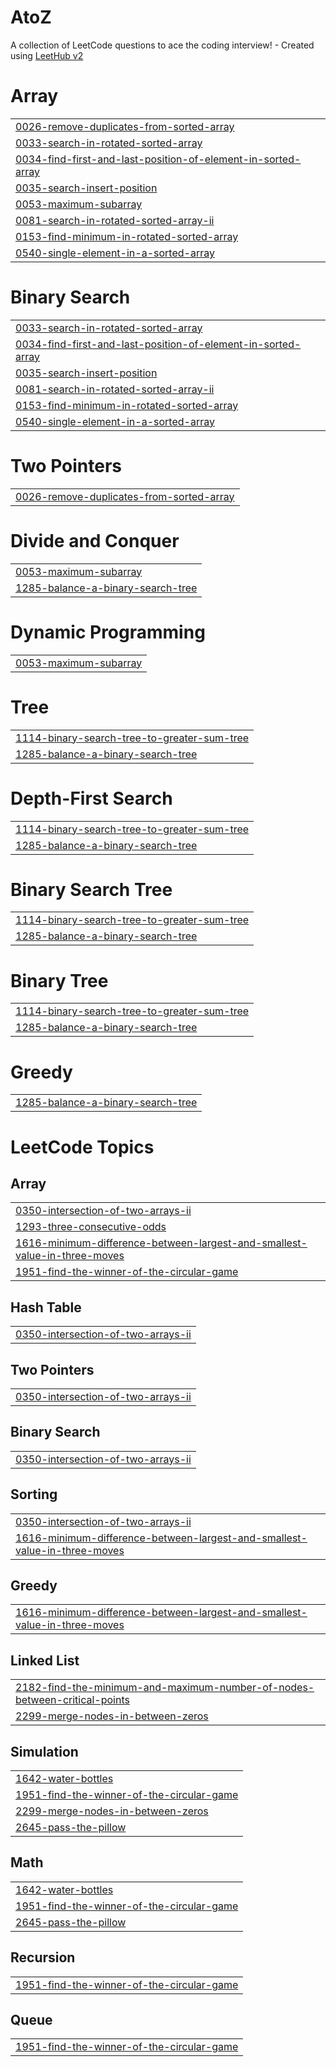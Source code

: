 # AtoZ
A collection of LeetCode questions to ace the coding interview! - Created using [LeetHub v2](https://github.com/arunbhardwaj/LeetHub-2.0)


# Array
|  |
| ------- |
| [0026-remove-duplicates-from-sorted-array](https://github.com/Srishti-Somya/AtoZ/tree/master/0026-remove-duplicates-from-sorted-array) |
| [0033-search-in-rotated-sorted-array](https://github.com/Srishti-Somya/AtoZ/tree/master/0033-search-in-rotated-sorted-array) |
| [0034-find-first-and-last-position-of-element-in-sorted-array](https://github.com/Srishti-Somya/AtoZ/tree/master/0034-find-first-and-last-position-of-element-in-sorted-array) |
| [0035-search-insert-position](https://github.com/Srishti-Somya/AtoZ/tree/master/0035-search-insert-position) |
| [0053-maximum-subarray](https://github.com/Srishti-Somya/AtoZ/tree/master/0053-maximum-subarray) |
| [0081-search-in-rotated-sorted-array-ii](https://github.com/Srishti-Somya/AtoZ/tree/master/0081-search-in-rotated-sorted-array-ii) |
| [0153-find-minimum-in-rotated-sorted-array](https://github.com/Srishti-Somya/AtoZ/tree/master/0153-find-minimum-in-rotated-sorted-array) |
| [0540-single-element-in-a-sorted-array](https://github.com/Srishti-Somya/AtoZ/tree/master/0540-single-element-in-a-sorted-array) |
# Binary Search
|  |
| ------- |
| [0033-search-in-rotated-sorted-array](https://github.com/Srishti-Somya/AtoZ/tree/master/0033-search-in-rotated-sorted-array) |
| [0034-find-first-and-last-position-of-element-in-sorted-array](https://github.com/Srishti-Somya/AtoZ/tree/master/0034-find-first-and-last-position-of-element-in-sorted-array) |
| [0035-search-insert-position](https://github.com/Srishti-Somya/AtoZ/tree/master/0035-search-insert-position) |
| [0081-search-in-rotated-sorted-array-ii](https://github.com/Srishti-Somya/AtoZ/tree/master/0081-search-in-rotated-sorted-array-ii) |
| [0153-find-minimum-in-rotated-sorted-array](https://github.com/Srishti-Somya/AtoZ/tree/master/0153-find-minimum-in-rotated-sorted-array) |
| [0540-single-element-in-a-sorted-array](https://github.com/Srishti-Somya/AtoZ/tree/master/0540-single-element-in-a-sorted-array) |
# Two Pointers
|  |
| ------- |
| [0026-remove-duplicates-from-sorted-array](https://github.com/Srishti-Somya/AtoZ/tree/master/0026-remove-duplicates-from-sorted-array) |
# Divide and Conquer
|  |
| ------- |
| [0053-maximum-subarray](https://github.com/Srishti-Somya/AtoZ/tree/master/0053-maximum-subarray) |
| [1285-balance-a-binary-search-tree](https://github.com/Srishti-Somya/AtoZ/tree/master/1285-balance-a-binary-search-tree) |
# Dynamic Programming
|  |
| ------- |
| [0053-maximum-subarray](https://github.com/Srishti-Somya/AtoZ/tree/master/0053-maximum-subarray) |
# Tree
|  |
| ------- |
| [1114-binary-search-tree-to-greater-sum-tree](https://github.com/Srishti-Somya/AtoZ/tree/master/1114-binary-search-tree-to-greater-sum-tree) |
| [1285-balance-a-binary-search-tree](https://github.com/Srishti-Somya/AtoZ/tree/master/1285-balance-a-binary-search-tree) |
# Depth-First Search
|  |
| ------- |
| [1114-binary-search-tree-to-greater-sum-tree](https://github.com/Srishti-Somya/AtoZ/tree/master/1114-binary-search-tree-to-greater-sum-tree) |
| [1285-balance-a-binary-search-tree](https://github.com/Srishti-Somya/AtoZ/tree/master/1285-balance-a-binary-search-tree) |
# Binary Search Tree
|  |
| ------- |
| [1114-binary-search-tree-to-greater-sum-tree](https://github.com/Srishti-Somya/AtoZ/tree/master/1114-binary-search-tree-to-greater-sum-tree) |
| [1285-balance-a-binary-search-tree](https://github.com/Srishti-Somya/AtoZ/tree/master/1285-balance-a-binary-search-tree) |
# Binary Tree
|  |
| ------- |
| [1114-binary-search-tree-to-greater-sum-tree](https://github.com/Srishti-Somya/AtoZ/tree/master/1114-binary-search-tree-to-greater-sum-tree) |
| [1285-balance-a-binary-search-tree](https://github.com/Srishti-Somya/AtoZ/tree/master/1285-balance-a-binary-search-tree) |
# Greedy
|  |
| ------- |
| [1285-balance-a-binary-search-tree](https://github.com/Srishti-Somya/AtoZ/tree/master/1285-balance-a-binary-search-tree) |
<!---LeetCode Topics Start-->
# LeetCode Topics
## Array
|  |
| ------- |
| [0350-intersection-of-two-arrays-ii](https://github.com/Srishti-Somya/AtoZ/tree/master/0350-intersection-of-two-arrays-ii) |
| [1293-three-consecutive-odds](https://github.com/Srishti-Somya/AtoZ/tree/master/1293-three-consecutive-odds) |
| [1616-minimum-difference-between-largest-and-smallest-value-in-three-moves](https://github.com/Srishti-Somya/AtoZ/tree/master/1616-minimum-difference-between-largest-and-smallest-value-in-three-moves) |
| [1951-find-the-winner-of-the-circular-game](https://github.com/Srishti-Somya/AtoZ/tree/master/1951-find-the-winner-of-the-circular-game) |
## Hash Table
|  |
| ------- |
| [0350-intersection-of-two-arrays-ii](https://github.com/Srishti-Somya/AtoZ/tree/master/0350-intersection-of-two-arrays-ii) |
## Two Pointers
|  |
| ------- |
| [0350-intersection-of-two-arrays-ii](https://github.com/Srishti-Somya/AtoZ/tree/master/0350-intersection-of-two-arrays-ii) |
## Binary Search
|  |
| ------- |
| [0350-intersection-of-two-arrays-ii](https://github.com/Srishti-Somya/AtoZ/tree/master/0350-intersection-of-two-arrays-ii) |
## Sorting
|  |
| ------- |
| [0350-intersection-of-two-arrays-ii](https://github.com/Srishti-Somya/AtoZ/tree/master/0350-intersection-of-two-arrays-ii) |
| [1616-minimum-difference-between-largest-and-smallest-value-in-three-moves](https://github.com/Srishti-Somya/AtoZ/tree/master/1616-minimum-difference-between-largest-and-smallest-value-in-three-moves) |
## Greedy
|  |
| ------- |
| [1616-minimum-difference-between-largest-and-smallest-value-in-three-moves](https://github.com/Srishti-Somya/AtoZ/tree/master/1616-minimum-difference-between-largest-and-smallest-value-in-three-moves) |
## Linked List
|  |
| ------- |
| [2182-find-the-minimum-and-maximum-number-of-nodes-between-critical-points](https://github.com/Srishti-Somya/AtoZ/tree/master/2182-find-the-minimum-and-maximum-number-of-nodes-between-critical-points) |
| [2299-merge-nodes-in-between-zeros](https://github.com/Srishti-Somya/AtoZ/tree/master/2299-merge-nodes-in-between-zeros) |
## Simulation
|  |
| ------- |
| [1642-water-bottles](https://github.com/Srishti-Somya/AtoZ/tree/master/1642-water-bottles) |
| [1951-find-the-winner-of-the-circular-game](https://github.com/Srishti-Somya/AtoZ/tree/master/1951-find-the-winner-of-the-circular-game) |
| [2299-merge-nodes-in-between-zeros](https://github.com/Srishti-Somya/AtoZ/tree/master/2299-merge-nodes-in-between-zeros) |
| [2645-pass-the-pillow](https://github.com/Srishti-Somya/AtoZ/tree/master/2645-pass-the-pillow) |
## Math
|  |
| ------- |
| [1642-water-bottles](https://github.com/Srishti-Somya/AtoZ/tree/master/1642-water-bottles) |
| [1951-find-the-winner-of-the-circular-game](https://github.com/Srishti-Somya/AtoZ/tree/master/1951-find-the-winner-of-the-circular-game) |
| [2645-pass-the-pillow](https://github.com/Srishti-Somya/AtoZ/tree/master/2645-pass-the-pillow) |
## Recursion
|  |
| ------- |
| [1951-find-the-winner-of-the-circular-game](https://github.com/Srishti-Somya/AtoZ/tree/master/1951-find-the-winner-of-the-circular-game) |
## Queue
|  |
| ------- |
| [1951-find-the-winner-of-the-circular-game](https://github.com/Srishti-Somya/AtoZ/tree/master/1951-find-the-winner-of-the-circular-game) |
<!---LeetCode Topics End-->